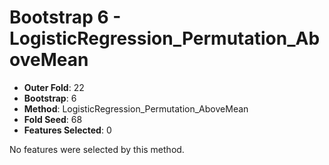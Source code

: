 # Bootstrap 6 - LogisticRegression_Permutation_AboveMean

- **Outer Fold**: 22
- **Bootstrap**: 6
- **Method**: LogisticRegression_Permutation_AboveMean
- **Fold Seed**: 68
- **Features Selected**: 0

No features were selected by this method.
